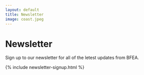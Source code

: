 ```yaml
---
layout: default
title: Newsletter
image: coast.jpeg
---
```


# Newsletter

Sign up to our newsletter for all of the letest updates from BFEA.

{% include newsletter-signup.html %}
